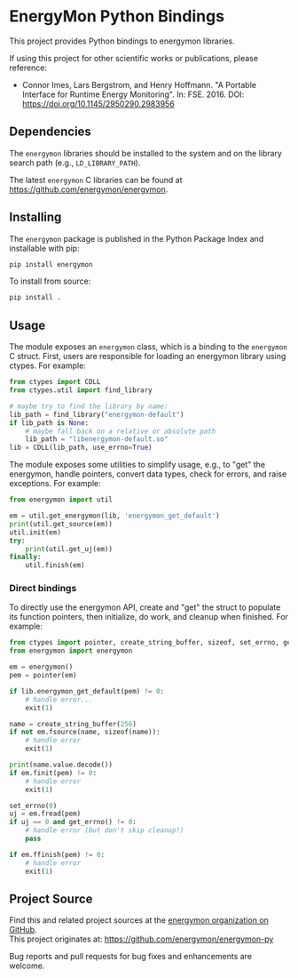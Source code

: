 # EnergyMon Python Bindings

This project provides Python bindings to energymon libraries.

If using this project for other scientific works or publications, please reference:

* Connor Imes, Lars Bergstrom, and Henry Hoffmann. "A Portable Interface for Runtime Energy Monitoring". In: FSE. 2016. DOI: https://doi.org/10.1145/2950290.2983956


## Dependencies

The `energymon` libraries should be installed to the system and on the library search path (e.g., `LD_LIBRARY_PATH`).

The latest `energymon` C libraries can be found at https://github.com/energymon/energymon.


## Installing

The `energymon` package is published in the Python Package Index and installable with pip:

```sh
pip install energymon
```

To install from source:

```sh
pip install .
```


## Usage

The module exposes an `energymon` class, which is a binding to the `energymon` C struct.
First, users are responsible for loading an energymon library using ctypes.
For example:

```Python
from ctypes import CDLL
from ctypes.util import find_library

# maybe try to find the library by name:
lib_path = find_library("energymon-default")
if lib_path is None:
    # maybe fall back on a relative or absolute path
    lib_path = "libenergymon-default.so"
lib = CDLL(lib_path, use_errno=True)
```

The module exposes some utilities to simplify usage, e.g., to "get" the energymon, handle pointers, convert data types, check for errors, and raise exceptions.
For example:

```Python
from energymon import util

em = util.get_energymon(lib, 'energymon_get_default')
print(util.get_source(em))
util.init(em)
try:
    print(util.get_uj(em))
finally:
    util.finish(em)
```


### Direct bindings

To directly use the energymon API, create and "get" the struct to populate its function pointers, then initialize, do work, and cleanup when finished.
For example:

```Python
from ctypes import pointer, create_string_buffer, sizeof, set_errno, get_errno
from energymon import energymon

em = energymon()
pem = pointer(em)

if lib.energymon_get_default(pem) != 0:
    # handle error...
    exit(1)

name = create_string_buffer(256)
if not em.fsource(name, sizeof(name)):
    # handle error
    exit(1)

print(name.value.decode())
if em.finit(pem) != 0:
    # handle error
    exit(1)

set_errno(0)
uj = em.fread(pem)
if uj == 0 and get_errno() != 0:
    # handle error (but don't skip cleanup!)
    pass

if em.ffinish(pem) != 0:
    # handle error
    exit(1)
```


## Project Source

Find this and related project sources at the [energymon organization on GitHub](https://github.com/energymon).  
This project originates at: https://github.com/energymon/energymon-py

Bug reports and pull requests for bug fixes and enhancements are welcome.
